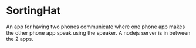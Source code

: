 # SortingHat
An app for having two phones communicate where one phone app makes the other phone app speak using the speaker. A nodejs server is in between the 2 apps.
